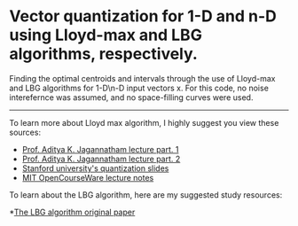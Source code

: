 					

# Vector quantization for 1-D and n-D using Lloyd-max and LBG algorithms, respectively.

Finding the optimal centroids and intervals through the use of Lloyd-max and LBG algorithms for 1-D\n-D input vectors x. For this code, no noise interefernce was assumed, and no space-filling curves were used.

---

To learn more about Lloyd max algorithm, I highly suggest you view these sources:

* [Prof. Aditya K. Jagannatham lecture part. 1](https://www.youtube.com/watch?v=vW3FH1-ML2w)
* [Prof. Aditya K. Jagannatham lecture part. 2](https://www.youtube.com/watch?v=BxjRSZ3NrQQ&t)
* [Stanford university's quantization slides](https://web.stanford.edu/class/ee398a/handouts/lectures/05-Quantization.pdf)
* [MIT OpenCourseWare lecture notes](https://ocw.mit.edu/courses/electrical-engineering-and-computer-science/6-450-principles-of-digital-communications-i-fall-2006/lecture-notes/book_3.pdf)

To learn about the LBG algorithm, here are my suggested study resources:

*[The LBG algorithm original paper](http://mlsp.cs.cmu.edu/courses/fall2010/class14/LBG.pdf)
